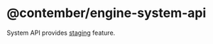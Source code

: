 # @contember/engine-system-api

System API provides [staging](https://www.contember.com/docs/content/staging) feature.
